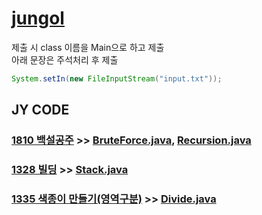 # [jungol](http://www.jungol.co.kr/)

제출 시 class 이름을 Main으로 하고 제출<br>
아래 문장은 주석처리 후 제출
```java
System.setIn(new FileInputStream("input.txt"));
```

## JY CODE

### [1810 백설공주](http://www.jungol.co.kr/bbs/board.php?bo_table=pbank&wr_id=1083&sca=99) >> [BruteForce.java](JY_J1810_Main.java), [Recursion.java](JY_J1810_2_Main.java)

### [1328 빌딩](http://www.jungol.co.kr/bbs/board.php?bo_table=pbank&wr_id=607&sca=3020) >> [Stack.java](JY_Main_J1328.java)

### [1335 색종이 만들기(영역구분)](http://www.jungol.co.kr/bbs/board.php?bo_table=pbank&wr_id=614&sca=3010) >> [Divide.java](JY_J1335_Main.java)